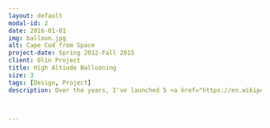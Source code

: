 ```yaml
---
layout: default
modal-id: 2
date: 2016-01-01
img: balloon.jpg
alt: Cape Cod from Space
project-date: Spring 2012-Fall 2015
client: Olin Project
title: High Altiude Ballooning
size: 3
tags: [Design, Project]
description: Over the years, I've launched 5 <a href="https://en.wikipedia.org/wiki/High-altitude_balloon">high altitude balloons</a>. High altitude ballooning is an exhilirating, awe-inspiring hobby. I first got into high altitude ballooning in 2012 as a project for my Real World Measurements course. That first balloon drifted a little off course and landed in the ocean, leading to <a href="https://www.mvtimes.com/2012/05/16/edgartown-fisherman-finds-mysterious-box-sea-10686/">quite an adventure</a>. I was hooked. From the balloon that landed in swamp without cell service (and took 4 years to recover) to the balloon that landed 80 feet up in a backyard (and is still waiting for us to figure out how to retrieve it), each subsequent balloon has had its own, completely unique challenge.  <br/> <br/> <img src="img/portfolio/resources/space.jpg" class="img-responsive img-centered"> <img src="img/portfolio/resources/rainbow.jpg" class="img-responsive img-centered"> <img src="img/portfolio/resources/lowalt.jpg" class="img-responsive img-centered"> <img src="img/portfolio/resources/prelaunch.jpg" class="img-responsive img-centered"> <img src="img/portfolio/resources/undershot.jpg" class="img-responsive img-centered">

                            

---
```

